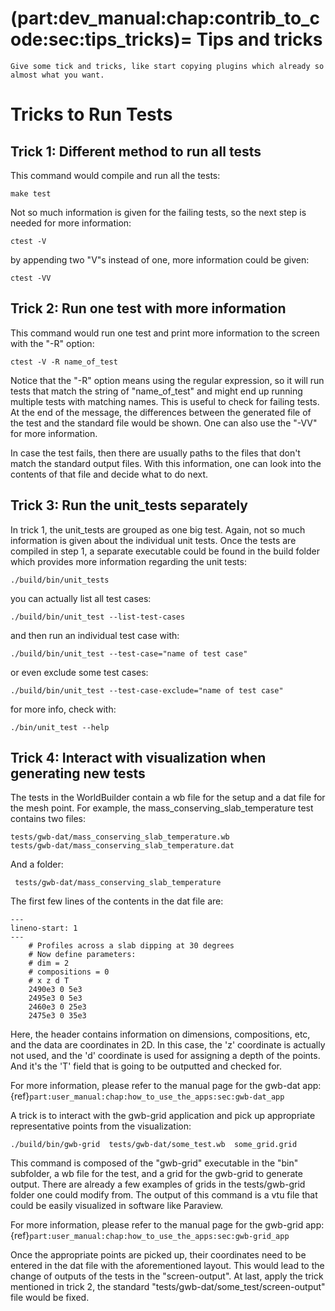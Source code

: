 (part:dev_manual:chap:contrib_to_code:sec:tips_tricks)=
Tips and tricks
===============

```{todo}
Give some tick and tricks, like start copying plugins which already so almost what you want.
```

# Tricks to Run Tests

## Trick 1: Different method to run all tests

This command would compile and run all the tests:

    make test

Not so much information is given for the failing tests, so the next step is needed for more information:

    ctest -V

by appending two "V"s instead of one, more information could be given:

    ctest -VV

## Trick 2: Run one test with more information

This command would run one test and print more information to the screen with the "-R" option:

    ctest -V -R name_of_test

Notice that the "-R" option means using the regular expression, so it will run tests that match the string of "name_of_test" and might 
end up running multiple tests with matching names.
This is useful to check for failing tests. At the end of the message, the differences between the generated file of the test and the standard file would be shown. One can also use the "-VV" for more information.

In case the test fails, then there are usually paths to the files that don't match the standard output files. With this information, one can look into the contents of that file and decide what to do next.

## Trick 3: Run the unit_tests separately

In trick 1, the unit_tests are grouped as one big test. Again, not so much information is given about the individual unit tests.
Once the tests are compiled in step 1, a separate executable could be found in the build folder which provides more information regarding the unit tests:

    ./build/bin/unit_tests

you can actually list all test cases:

    ./build/bin/unit_test --list-test-cases

and then run an individual test case with:

    ./build/bin/unit_test --test-case="name of test case"

or even exclude some test cases:

    ./build/bin/unit_test --test-case-exclude="name of test case"

for more info, check with:

    ./bin/unit_test --help

## Trick 4: Interact with visualization when generating new tests

The tests in the WorldBuilder contain a wb file for the setup and a dat file for the mesh point. 
For example, the mass_conserving_slab_temperature test contains two files:

    tests/gwb-dat/mass_conserving_slab_temperature.wb
    tests/gwb-dat/mass_conserving_slab_temperature.dat

And a folder:

     tests/gwb-dat/mass_conserving_slab_temperature


The first few lines of the contents in the dat file are:

```{code-block} python
---
lineno-start: 1
---
    # Profiles across a slab dipping at 30 degrees 
    # Now define parameters:
    # dim = 2
    # compositions = 0
    # x z d T 
    2490e3 0 5e3
    2495e3 0 5e3
    2460e3 0 25e3
    2475e3 0 35e3
```

Here, the header contains information on dimensions, compositions, etc, and the data are coordinates in 2D. In this case, the 'z' coordinate is actually not used, and the 'd' coordinate is used for assigning a depth of the points. And it's the 'T' field that is going to be outputted and checked for.

For more information, please refer to the manual page for the gwb-dat app:
{ref}`part:user_manual:chap:how_to_use_the_apps:sec:gwb-dat_app`

A trick is to interact with the gwb-grid application and pick up appropriate representative points from the visualization:

    ./build/bin/gwb-grid  tests/gwb-dat/some_test.wb  some_grid.grid

This command is composed of the "gwb-grid" executable in the "bin" subfolder, a wb file for the test, and a grid for the gwb-grid to generate output. There are already a few examples of grids in the tests/gwb-grid folder one could modify from. The output of this command is a vtu file that could be easily visualized in software like Paraview.

For more information, please refer to the manual page for the gwb-grid app:
{ref}`part:user_manual:chap:how_to_use_the_apps:sec:gwb-grid_app`

Once the appropriate points are picked up, their coordinates need to be entered in the dat file with the aforementioned layout.
This would lead to the change of outputs of the tests in the "screen-output". At last, apply the trick mentioned in trick 2, the standard "tests/gwb-dat/some_test/screen-output" file would be fixed.
